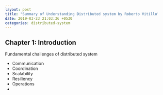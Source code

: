```yaml
---
layout: post
title: "Summary of Understanding Distributed system by Roberto Vitillo"
date: 2019-03-23 21:03:36 +0530
categories: distributed-system
---
```


## Chapter 1: Introduction

<p>Fundamental  challenges of distributed system </p>

* Communication
* Coordination
* Scalability
* Resiliency
* Operations
* 
 